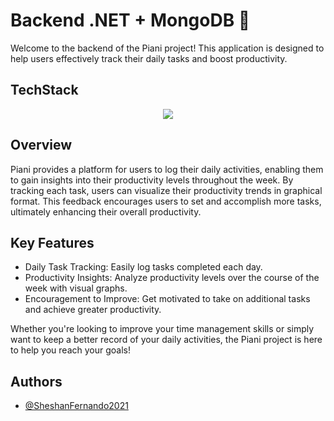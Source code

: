 # Backend .NET + MongoDB 🍃

Welcome to the backend of the Piani project! This application is designed to help users effectively track their daily tasks and boost productivity.

## TechStack
<p align="center">
  <a href="https://skillicons.dev">
    <img src="https://skillicons.dev/icons?i=dotnet,cs,firebase,mongodb,redis,rabbitmq" />
  </a>
</p>

## Overview

Piani provides a platform for users to log their daily activities, enabling them to gain insights into their productivity levels throughout the week. By tracking each task, users can visualize their productivity trends in graphical format. This feedback encourages users to set and accomplish more tasks, ultimately enhancing their overall productivity.

## Key Features

- Daily Task Tracking: Easily log tasks completed each day.
- Productivity Insights: Analyze productivity levels over the course of the week with visual graphs.
- Encouragement to Improve: Get motivated to take on additional tasks and achieve greater productivity.

Whether you're looking to improve your time management skills or simply want to keep a better record of your daily activities, the Piani project is here to help you reach your goals!

## Authors

- [@SheshanFernando2021](https://www.github.com/SheshanFernando2021)
